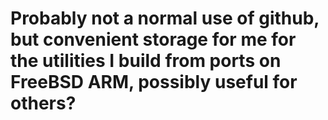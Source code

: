# Probably not a normal use of github, but convenient storage for me for the utilities I build from ports on FreeBSD ARM, possibly useful for others?
